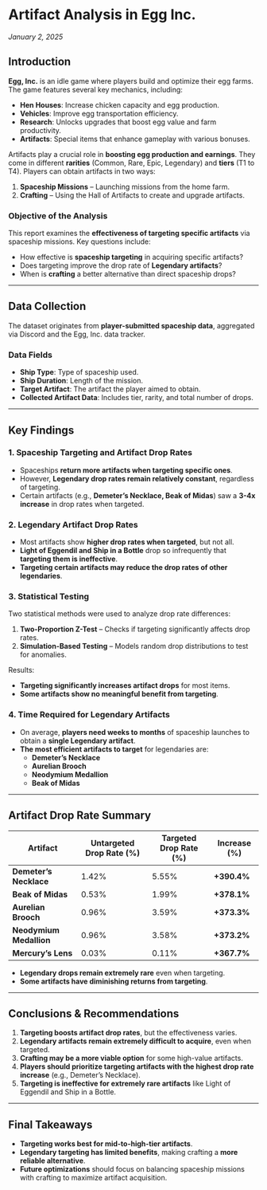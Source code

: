 # **Artifact Analysis in Egg Inc.**
*January 2, 2025*

## **Introduction**
**Egg, Inc.** is an idle game where players build and optimize their egg farms. The game features several key mechanics, including:
- **Hen Houses**: Increase chicken capacity and egg production.
- **Vehicles**: Improve egg transportation efficiency.
- **Research**: Unlocks upgrades that boost egg value and farm productivity.
- **Artifacts**: Special items that enhance gameplay with various bonuses.

Artifacts play a crucial role in **boosting egg production and earnings**. They come in different **rarities** (Common, Rare, Epic, Legendary) and **tiers** (T1 to T4). Players can obtain artifacts in two ways:
1. **Spaceship Missions** – Launching missions from the home farm.
2. **Crafting** – Using the Hall of Artifacts to create and upgrade artifacts.

### **Objective of the Analysis**
This report examines the **effectiveness of targeting specific artifacts** via spaceship missions. Key questions include:
- How effective is **spaceship targeting** in acquiring specific artifacts?
- Does targeting improve the drop rate of **Legendary artifacts**?
- When is **crafting** a better alternative than direct spaceship drops?

---

## **Data Collection**
The dataset originates from **player-submitted spaceship data**, aggregated via Discord and the Egg, Inc. data tracker.

### **Data Fields**
- **Ship Type**: Type of spaceship used.
- **Ship Duration**: Length of the mission.
- **Target Artifact**: The artifact the player aimed to obtain.
- **Collected Artifact Data**: Includes tier, rarity, and total number of drops.

---

## **Key Findings**

### **1. Spaceship Targeting and Artifact Drop Rates**
- Spaceships **return more artifacts when targeting specific ones**.
- However, **Legendary drop rates remain relatively constant**, regardless of targeting.
- Certain artifacts (e.g., **Demeter’s Necklace, Beak of Midas**) saw a **3-4x increase** in drop rates when targeted.

### **2. Legendary Artifact Drop Rates**
- Most artifacts show **higher drop rates when targeted**, but not all.
- **Light of Eggendil and Ship in a Bottle** drop so infrequently that **targeting them is ineffective**.
- **Targeting certain artifacts may reduce the drop rates of other legendaries**.

### **3. Statistical Testing**
Two statistical methods were used to analyze drop rate differences:
1. **Two-Proportion Z-Test** – Checks if targeting significantly affects drop rates.
2. **Simulation-Based Testing** – Models random drop distributions to test for anomalies.

Results:
- **Targeting significantly increases artifact drops** for most items.
- **Some artifacts show no meaningful benefit from targeting**.

### **4. Time Required for Legendary Artifacts**
- On average, **players need weeks to months** of spaceship launches to obtain a **single Legendary artifact**.
- **The most efficient artifacts to target** for legendaries are:
  - **Demeter’s Necklace**
  - **Aurelian Brooch**
  - **Neodymium Medallion**
  - **Beak of Midas**

---

## **Artifact Drop Rate Summary**
| **Artifact**         | **Untargeted Drop Rate (%)** | **Targeted Drop Rate (%)** | **Increase (%)** |
|----------------------|---------------------------|---------------------------|----------------|
| **Demeter’s Necklace** | 1.42% | 5.55% | **+390.4%** |
| **Beak of Midas**     | 0.53% | 1.99% | **+378.1%** |
| **Aurelian Brooch**   | 0.96% | 3.59% | **+373.3%** |
| **Neodymium Medallion** | 0.96% | 3.58% | **+373.2%** |
| **Mercury’s Lens**    | 0.03% | 0.11% | **+367.7%** |

- **Legendary drops remain extremely rare** even when targeting.
- **Some artifacts have diminishing returns from targeting**.

---

## **Conclusions & Recommendations**
1. **Targeting boosts artifact drop rates**, but the effectiveness varies.
2. **Legendary artifacts remain extremely difficult to acquire**, even when targeted.
3. **Crafting may be a more viable option** for some high-value artifacts.
4. **Players should prioritize targeting artifacts with the highest drop rate increase** (e.g., Demeter’s Necklace).
5. **Targeting is ineffective for extremely rare artifacts** like Light of Eggendil and Ship in a Bottle.

---

## **Final Takeaways**
- **Targeting works best for mid-to-high-tier artifacts**.
- **Legendary targeting has limited benefits**, making crafting a **more reliable alternative**.
- **Future optimizations** should focus on balancing spaceship missions with crafting to maximize artifact acquisition.

